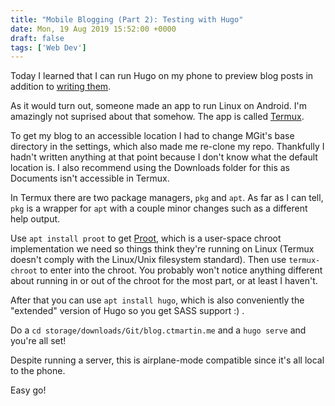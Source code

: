 ```yaml
---
title: "Mobile Blogging (Part 2): Testing with Hugo"
date: Mon, 19 Aug 2019 15:52:00 +0000
draft: false
tags: ['Web Dev']
---
```


Today I learned that I can run Hugo on my phone to preview blog posts in addition to [writing them](/2019/08/mobile-blogging-part-1-mgit/).

<!--more-->

As it would turn out, someone made an app to run Linux on Android.
I'm amazingly not suprised about that somehow.
The app is called [Termux](https://termux.com/).

To get my blog to an accessible location I had to change MGit's base directory in the settings, which also made me re-clone my repo.
Thankfully I hadn't written anything at that point because I don't know what the default location is.
I also recommend using the Downloads folder for this as Documents isn't accessible in Termux.

In Termux there are two package managers, `pkg` and `apt`.
As far as I can tell, `pkg` is a wrapper for `apt` with a couple minor changes such as a different help output.

Use `apt install proot` to get [Proot](https://wiki.termux.com/wiki/PRoot), which is a user-space chroot implementation we need so things think they're running on Linux (Termux doesn't comply with the Linux/Unix filesystem standard).
Then use `termux-chroot` to enter into the chroot.
You probably won't notice anything different about running in or out of the chroot for the most part, or at least I haven't.

After that you can use `apt install hugo`, which is also conveniently the "extended" version of Hugo so you get SASS support :) .

Do a `cd storage/downloads/Git/blog.ctmartin.me` and a `hugo serve` and you're all set!

Despite running a server, this is airplane-mode compatible since it's all local to the phone.

Easy go!